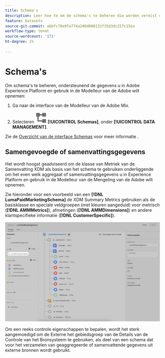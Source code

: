 ```yaml
---
title: Schema's
description: Leer hoe te om de schema's te beheren die worden vereist om gegevens in te voeren in de Modelleur van de Adobe.
feature: Datasets
source-git-commit: abbfc78e9fa774a240d000131f35d3dc257c15ea
workflow-type: tm+mt
source-wordcount: '171'
ht-degree: 1%

---
```



# Schema&#39;s

Om schema&#39;s te beheren, ondersteunend de gegevens u in Adobe Experience Platform en gebruik in de Modelleur van de Adobe wilt opnemen:

1. Ga naar de interface van de Modelleur van de Adobe Mix.

1. Selecteren ![Schemas](../assets/icons/Schemas.svg) **[!UICONTROL Schemas]**, onder **[!UICONTROL DATA MANAGEMENT]**.

Zie de [Overzicht van de interface Schemas](https://experienceleague.adobe.com/docs/experience-platform/xdm/ui/overview.html?lang=en) voor meer informatie .

## Samengevoegde of samenvattingsgegevens

Het wordt hoogst geadviseerd om de klasse van Metriek van de Samenvatting XDM als basis van het schema te gebruiken onderliggende om het even welk aggregaat of samenvattingsgegevens u in Experience Platform en gebruik in de Modelleur van de Mengeling van de Adobe wilt opnemen.

Zie hieronder voor een voorbeeld van een **[!DNL LumaPaidMarketingSchema]** de XDM Summary Metrics gebruiken als de basisklasse en speciale veldgroepen (met kleuren aangeduid) voor metrisch (**[!DNL AMMMetrics]**), afmetingen (**[!DNL AMMDimensions]**) en andere klantspecifieke informatie (**[!DNL CustomerSpecific]**).

![Samenvattingsschema](../assets/summary-schema.png)

Om een reeks controle eigenschappen te bepalen, wordt het sterk aangemoedigd om de Externe het gebiedsgroep van de Details van de Controle van het Bronsysteem te gebruiken, als deel van een schema dat voor het verzamelen van geaggregeerde of samenvattende gegevens uit externe bronnen wordt gebruikt.
